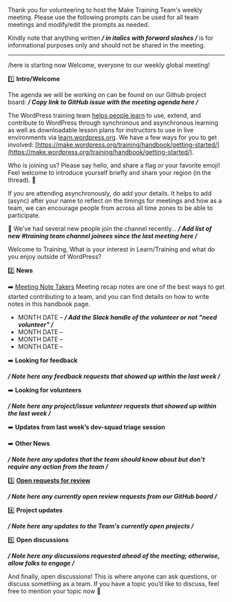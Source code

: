 Thank you for volunteering to host the Make Training Team's weekly meeting. Please use the following prompts can be used for all team meetings and modify/edit the prompts as needed. 

Kindly note that anything written ***/ in italics with forward slashes /*** is for informational purposes only and should not be shared in the meeting.

---

/here <meeting> is starting now
Welcome, everyone to our weekly global meeting!

1️⃣ **Intro/Welcome**

The agenda we will be working on can be found on our Github project board: ***/ Copy link to GitHub issue with the meeting agenda here /***

The WordPress training team [helps people learn](https://make.wordpress.org/training/2021/08/08/who-can-learn-help/) to use, extend, and contribute to WordPress through synchronous and asynchronous learning as well as downloadable lesson plans for instructors to use in live environments via [learn.wordpress.org](http://learn.wordpress.org/).
We have a few ways for you to get involved: [https://make.wordpress.org/training/handbook/getting-started/](https://make.wordpress.org/training/handbook/getting-started/).

Who is joining us? Please say hello, and share a flag or your favorite emoji! Feel welcome to introduce yourself briefly and share your region (in the thread). 🧵

If you are attending asynchronously, do add your details. It helps to add (async) after your name to reflect on the timings for meetings and how as a team, we can encourage people from across all time zones to be able to participate.

👋 We’ve had several new people join the channel recently…  ***/ Add list of new #training team channel joinees since the last meeting here /***

Welcome to Training, What is your interest in Learn/Training and what do you enjoy outside of WordPress?

2️⃣ **News**

➡️ [Meeting Note Takers](https://make.wordpress.org/training/handbook/about/team-roles/)
Meeting recap notes are one of the best ways to get started contributing to a team, and you can find details on how to write notes in this handbook page.

- MONTH DATE –  ***/ Add the Slack handle of the volunteer or not "need volunteer" /***
- MONTH DATE – 
- MONTH DATE –
- MONTH DATE – 

➡️ **Looking for feedback**

***/ Note here any feedback requests that showed up within the last week /***

➡️ **Looking for volunteers**

***/ Note here any project/issue volunteer requests that showed up within the last week /***

➡️ **Updates from last week’s dev-squad triage session**

➡️ **Other News**

***/ Note here any updates that the team should know about but don't require any action from the team /***

3️⃣ **[Open requests for review](https://github.com/orgs/WordPress/projects/33/views/17)**

***/ Note here any currently open review requests from our GitHub board /***

4️⃣ **Project updates**

***/ Note here any updates to the Team's currently open projects /***

5️⃣ **Open discussions**

***/ Note here any discussions requested ahead of the meeting; otherwise, allow folks to engage /***

And finally, open discussions! This is where anyone can ask questions, or discuss something as a team. If you have a topic you’d like to discuss, feel free to mention your topic now :slightly_smiling_face:
